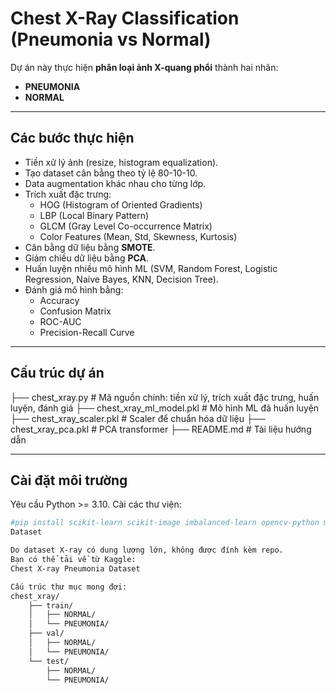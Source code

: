 # Chest X-Ray Classification (Pneumonia vs Normal)

Dự án này thực hiện **phân loại ảnh X-quang phổi** thành hai nhãn:  
- **PNEUMONIA**  
- **NORMAL**

---

## Các bước thực hiện
- Tiền xử lý ảnh (resize, histogram equalization).
- Tạo dataset cân bằng theo tỷ lệ 80-10-10.
- Data augmentation khác nhau cho từng lớp.
- Trích xuất đặc trưng:  
  - HOG (Histogram of Oriented Gradients)  
  - LBP (Local Binary Pattern)  
  - GLCM (Gray Level Co-occurrence Matrix)  
  - Color Features (Mean, Std, Skewness, Kurtosis)  
- Cân bằng dữ liệu bằng **SMOTE**.
- Giảm chiều dữ liệu bằng **PCA**.
- Huấn luyện nhiều mô hình ML (SVM, Random Forest, Logistic Regression, Naive Bayes, KNN, Decision Tree).
- Đánh giá mô hình bằng:  
  - Accuracy  
  - Confusion Matrix  
  - ROC-AUC  
  - Precision-Recall Curve  

---

## Cấu trúc dự án
├── chest_xray.py # Mã nguồn chính: tiền xử lý, trích xuất đặc trưng, huấn luyện, đánh giá
├── chest_xray_ml_model.pkl # Mô hình ML đã huấn luyện
├── chest_xray_scaler.pkl # Scaler để chuẩn hóa dữ liệu
├── chest_xray_pca.pkl # PCA transformer
├── README.md # Tài liệu hướng dẫn

---

## Cài đặt môi trường

Yêu cầu Python >= 3.10. Cài các thư viện:

```bash
#pip install scikit-learn scikit-image imbalanced-learn opencv-python matplotlib seaborn joblib
Dataset

Do dataset X-ray có dung lượng lớn, không được đính kèm repo.
Bạn có thể tải về từ Kaggle:
Chest X-ray Pneumonia Dataset

Cấu trúc thư mục mong đợi:
chest_xray/
    ├── train/
    │   ├── NORMAL/
    │   └── PNEUMONIA/
    ├── val/
    │   ├── NORMAL/
    │   └── PNEUMONIA/
    └── test/
        ├── NORMAL/
        └── PNEUMONIA/
